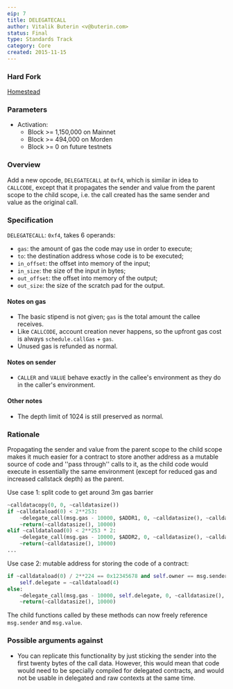 ```yaml
---
eip: 7
title: DELEGATECALL
author: Vitalik Buterin <v@buterin.com>
status: Final
type: Standards Track
category: Core
created: 2015-11-15
---
```


### Hard Fork

[Homestead](https://github.com/ethereum/EIPs/blob/master/EIPS/eip-606.md)

### Parameters

- Activation:
  - Block >= 1,150,000 on Mainnet
  - Block >= 494,000 on Morden
  - Block >= 0 on future testnets

### Overview

Add a new opcode, `DELEGATECALL` at `0xf4`, which is similar in idea to `CALLCODE`, except that it propagates the sender and value from the parent scope to the child scope, i.e. the call created has the same sender and value as the original call.

### Specification

`DELEGATECALL`: `0xf4`, takes 6 operands:

- `gas`: the amount of gas the code may use in order to execute;
- `to`: the destination address whose code is to be executed;
- `in_offset`: the offset into memory of the input;
- `in_size`: the size of the input in bytes;
- `out_offset`: the offset into memory of the output;
- `out_size`: the size of the scratch pad for the output.

#### Notes on gas

- The basic stipend is not given; `gas` is the total amount the callee receives.
- Like `CALLCODE`, account creation never happens, so the upfront gas cost is always `schedule.callGas` + `gas`.
- Unused gas is refunded as normal.

#### Notes on sender

- `CALLER` and `VALUE` behave exactly in the callee's environment as they do in the caller's environment.

#### Other notes

- The depth limit of 1024 is still preserved as normal.

### Rationale

Propagating the sender and value from the parent scope to the child scope makes it much easier for a contract to store another address as a mutable source of code and ''pass through'' calls to it, as the child code would execute in essentially the same environment (except for reduced gas and increased callstack depth) as the parent.

Use case 1: split code to get around 3m gas barrier

```python
~calldatacopy(0, 0, ~calldatasize())
if ~calldataload(0) < 2**253:
    ~delegate_call(msg.gas - 10000, $ADDR1, 0, ~calldatasize(), ~calldatasize(), 10000)
    ~return(~calldatasize(), 10000)
elif ~calldataload(0) < 2**253 * 2:
    ~delegate_call(msg.gas - 10000, $ADDR2, 0, ~calldatasize(), ~calldatasize(), 10000)
    ~return(~calldatasize(), 10000)
...
```

Use case 2: mutable address for storing the code of a contract:

```python
if ~calldataload(0) / 2**224 == 0x12345678 and self.owner == msg.sender:
    self.delegate = ~calldataload(4)
else:
    ~delegate_call(msg.gas - 10000, self.delegate, 0, ~calldatasize(), ~calldatasize(), 10000)
    ~return(~calldatasize(), 10000)
```

The child functions called by these methods can now freely reference `msg.sender` and `msg.value`.

### Possible arguments against

- You can replicate this functionality by just sticking the sender into the first twenty bytes of the call data. However, this would mean that code would need to be specially compiled for delegated contracts, and would not be usable in delegated and raw contexts at the same time.
